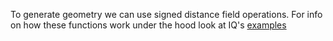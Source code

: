 To generate geometry we can use signed distance field operations. 
For info on how these functions work under the hood look at IQ's [examples](https://www.iquilezles.org/www/articles/distfunctions/distfunctions.htm)